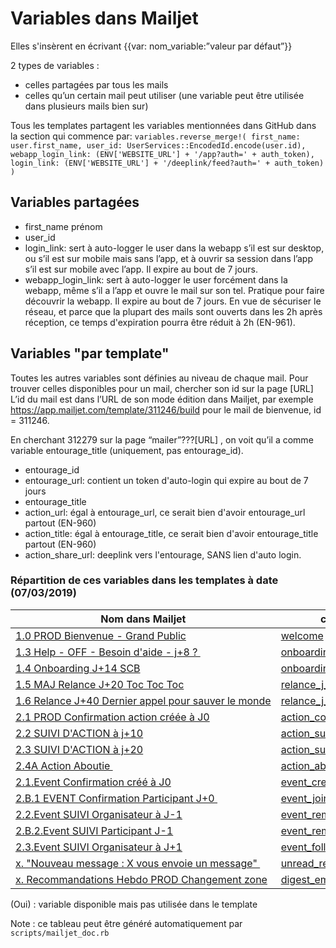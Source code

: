 # Variables dans Mailjet

Elles s'insèrent en écrivant {{var: nom_variable:”valeur par défaut”}}

2 types de variables :
- celles partagées par tous les mails
- celles qu’un certain mail peut utiliser (une variable peut être utilisée dans plusieurs mails bien sur)


Tous les templates partagent les variables mentionnées dans GitHub dans la section qui commence par:
`variables.reverse_merge!(
first_name: user.first_name,
user_id: UserServices::EncodedId.encode(user.id),
webapp_login_link: (ENV['WEBSITE_URL'] + '/app?auth=' + auth_token),
login_link: (ENV['WEBSITE_URL'] + '/deeplink/feed?auth=' + auth_token)
 )
 `

## Variables partagées
- first_name prénom
- user_id
- login_link: sert à auto-logger le user dans la webapp s’il est sur desktop, ou s’il est sur mobile mais sans l’app, et à ouvrir sa session dans l’app s’il est sur mobile avec l’app. Il expire au bout de 7 jours.
- webapp_login_link: sert à auto-logger le user forcément dans la webapp, même s’il a l’app et ouvre le mail sur son tel. Pratique pour faire découvrir la webapp. Il expire au bout de 7 jours. En vue de sécuriser le réseau, et parce que la plupart des mails sont ouverts dans les 2h après réception, ce temps d'expiration pourra être réduit à 2h (EN-961).


## Variables "par template"
Toutes les autres variables sont définies au niveau de chaque mail. Pour trouver celles disponibles pour un mail, chercher son id sur la page [URL]
L’id du mail est dans l’URL de son mode édition dans Mailjet, par exemple https://app.mailjet.com/template/311246/build pour le mail de bienvenue, id = 311246.

En cherchant 312279 sur la page “mailer”???[URL] , on voit qu’il a comme variable entourage_title (uniquement, pas entourage_id).

- entourage_id
- entourage_url: contient un token d'auto-login qui expire au bout de 7 jours
- entourage_title
- action_url: égal à entourage_url, ce serait bien d'avoir entourage_url partout (EN-960)
- action_title: égal à entourage_title, ce serait bien d'avoir entourage_title partout (EN-960)
- action_share_url: deeplink vers l'entourage, SANS lien d'auto login.

<!--generated:start-->
### Répartition de ces variables dans les templates à date (07/03/2019)
| Nom dans Mailjet                                                                                                                               | campagne                                                                           | template                                                          | first_name | login_link | unsubscribe_url | user_id | webapp_login_link | entourage_title | entourage_share_url | entourage_url | event_date_time | event_place_name | action_success_url | action_support_url | volunteering_form_url | event_json_ld | event_address_url | nb_1 | nb_2 | group     | groups | subject | nb_1_text | nb_2_text | items_summary | author_summary | action    | actions | area_name | confirm_url |
|------------------------------------------------------------------------------------------------------------------------------------------------|------------------------------------------------------------------------------------|-------------------------------------------------------------------|------------|------------|-----------------|---------|-------------------|-----------------|---------------------|---------------|-----------------|------------------|--------------------|--------------------|-----------------------|---------------|-------------------|------|------|-----------|--------|---------|-----------|-----------|---------------|----------------|-----------|---------|-----------|-------------|
| [1.0&nbsp;PROD&nbsp;Bienvenue&nbsp;-&nbsp;Grand&nbsp;Public](https://app.mailjet.com/template/311246/build)                                    | [welcome](https://app.mailjet.com/stats/campaigns-basic/6a0eRK)                    | [311246](https://app.mailjet.com/resource/template/311246/render) | Oui        | Oui        | Oui             | (Oui)   | (Oui)             |                 |                     |               |                 |                  |                    |                    |                       |               |                   |      |      |           |        |         |           |           |               |                |           |         |           |             |
| [1.3&nbsp;Help&nbsp;-&nbsp;OFF&nbsp;-&nbsp;Besoin&nbsp;d'aide&nbsp;-&nbsp;j+8&nbsp;?&nbsp;](https://app.mailjet.com/template/452755/build)     | [onboarding_j_8](https://app.mailjet.com/stats/campaigns-basic/6o06au)             | [452755](https://app.mailjet.com/resource/template/452755/render) | Oui        | Oui        | Oui             | (Oui)   | (Oui)             |                 |                     |               |                 |                  |                    |                    |                       |               |                   |      |      |           |        |         |           |           |               |                |           |         |           |             |
| [1.4&nbsp;Onboarding&nbsp;J+14&nbsp;SCB](https://app.mailjet.com/template/456172/build)                                                        | [onboarding_j_14](https://app.mailjet.com/stats/campaigns-basic/6nDUHQ)            | [456172](https://app.mailjet.com/resource/template/456172/render) | Oui        | Oui        | Oui             | (Oui)   | (Oui)             |                 |                     |               |                 |                  |                    |                    |                       |               |                   |      |      |           |        |         |           |           |               |                |           |         |           |             |
| [1.5&nbsp;MAJ&nbsp;Relance&nbsp;J+20&nbsp;Toc&nbsp;Toc&nbsp;Toc](https://app.mailjet.com/template/456175/build)                                | [relance_j_20](https://app.mailjet.com/stats/campaigns-basic/6o06ho)               | [456175](https://app.mailjet.com/resource/template/456175/render) | Oui        | Oui        | Oui             | (Oui)   | (Oui)             |                 |                     |               |                 |                  |                    |                    |                       |               |                   |      |      |           |        |         |           |           |               |                |           |         |           |             |
| [1.6&nbsp;Relance&nbsp;J+40&nbsp;Dernier&nbsp;appel&nbsp;pour&nbsp;sauver&nbsp;le&nbsp;monde](https://app.mailjet.com/template/456194/build)   | [relance_j_40](https://app.mailjet.com/stats/campaigns-basic/6o06mi)               | [456194](https://app.mailjet.com/resource/template/456194/render) | Oui        | Oui        | Oui             | (Oui)   | (Oui)             |                 |                     |               |                 |                  |                    |                    |                       |               |                   |      |      |           |        |         |           |           |               |                |           |         |           |             |
| [2.1&nbsp;PROD&nbsp;Confirmation&nbsp;action&nbsp;créée&nbsp;à&nbsp;J0](https://app.mailjet.com/template/312279/build)                         | [action_confirmation](https://app.mailjet.com/stats/campaigns-basic/6a0kGu)        | [312279](https://app.mailjet.com/resource/template/312279/render) | Oui        | Oui        | Oui             |         |                   | Oui             | Oui                 |               |                 |                  |                    |                    |                       |               |                   |      |      |           |        |         |           |           |               |                |           |         |           |             |
| [2.2&nbsp;SUIVI&nbsp;D'ACTION&nbsp;à&nbsp;j+10](https://app.mailjet.com/template/452754/build)                                                 | [action_suivi_j_10](https://app.mailjet.com/stats/campaigns-basic/6v5CeU)          | [452754](https://app.mailjet.com/resource/template/452754/render) | Oui        | Oui        | (Oui)           | (Oui)   | (Oui)             | Oui             | Oui                 | Oui           |                 |                  |                    |                    |                       |               |                   |      |      |           |        |         |           |           |               |                |           |         |           |             |
| [2.3&nbsp;SUIVI&nbsp;D'ACTION&nbsp;à&nbsp;j+20](https://app.mailjet.com/template/451123/build)                                                 | [action_suivi_j_20](https://app.mailjet.com/stats/campaigns-basic/6pH8Ik)          | [451123](https://app.mailjet.com/resource/template/451123/render) | Oui        | Oui        | (Oui)           | (Oui)   | (Oui)             | Oui             | Oui                 | (Oui)         |                 |                  | Oui                | Oui                |                       |               |                   |      |      |           |        |         |           |           |               |                |           |         |           |             |
| [2.4A&nbsp;Action&nbsp;Aboutie&nbsp;](https://app.mailjet.com/template/366621/build)                                                           | [action_aboutie](https://app.mailjet.com/stats/campaigns-basic/6pOZso)             | [366621](https://app.mailjet.com/resource/template/366621/render) | Oui        | Oui        | Oui             | (Oui)   | (Oui)             | Oui             | (Oui)               |               |                 |                  |                    |                    | Oui                   |               |                   |      |      |           |        |         |           |           |               |                |           |         |           |             |
| [2.1.Event&nbsp;Confirmation&nbsp;créé&nbsp;à&nbsp;J0](https://app.mailjet.com/template/491291/build)                                          | [event_created_confirmation](https://app.mailjet.com/stats/campaigns-basic/6Gv8RE) | [491291](https://app.mailjet.com/resource/template/491291/render) | Oui        | Oui        | Oui             |         |                   | Oui             | Oui                 |               | Oui             | Oui              |                    |                    |                       |               |                   |      |      |           |        |         |           |           |               |                |           |         |           |             |
| [2.B.1&nbsp;EVENT&nbsp;Confirmation&nbsp;Participant&nbsp;J+0&nbsp;](https://app.mailjet.com/template/478397/build)                            | [event_joined_confirmation](https://app.mailjet.com/stats/campaigns-basic/6Gw2Cs)  | [478397](https://app.mailjet.com/resource/template/478397/render) | Oui        | Oui        | (Oui)           |         |                   | Oui             | Oui                 |               | Oui             | Oui              |                    |                    |                       | Manquante     | Oui               |      |      |           |        |         |           |           |               |                |           |         |           |             |
| [2.2.Event&nbsp;SUIVI&nbsp;Organisateur&nbsp;à&nbsp;J-1](https://app.mailjet.com/template/513115/build)                                        | [event_reminder_organizer](https://app.mailjet.com/stats/campaigns-basic/6GFOSO)   | [513115](https://app.mailjet.com/resource/template/513115/render) | Oui        | (Oui)      | Oui             |         |                   | Oui             | (Oui)               | Oui           | (Oui)           | (Oui)            |                    |                    |                       |               |                   |      |      |           |        |         |           |           |               |                |           |         |           |             |
| [2.B.2.Event&nbsp;SUIVI&nbsp;Participant&nbsp;J-1](https://app.mailjet.com/template/491289/build)                                              | [event_reminder_participant](https://app.mailjet.com/stats/campaigns-basic/6GFOUk) | [491289](https://app.mailjet.com/resource/template/491289/render) | Oui        | (Oui)      | Oui             |         |                   | Oui             | (Oui)               | Oui           | (Oui)           | (Oui)            |                    |                    |                       |               |                   |      |      |           |        |         |           |           |               |                |           |         |           |             |
| [2.3.Event&nbsp;SUIVI&nbsp;Organisateur&nbsp;à&nbsp;J+1](https://app.mailjet.com/template/491294/build)                                        | [event_followup_organizer](https://app.mailjet.com/stats/campaigns-basic/6H2z2S)   | [491294](https://app.mailjet.com/resource/template/491294/render) | Oui        | (Oui)      | Oui             |         |                   | Oui             |                     |               |                 |                  |                    |                    |                       |               |                   |      |      |           |        |         |           |           |               |                |           |         |           |             |
| [x.&nbsp;"Nouveau&nbsp;message&nbsp;:&nbsp;X&nbsp;vous&nbsp;envoie&nbsp;un&nbsp;message"&nbsp;](https://app.mailjet.com/template/604694/build) | [unread_reminder](https://app.mailjet.com/stats/campaigns-basic/6KX5W6)            | [604694](https://app.mailjet.com/resource/template/604694/render) | Oui        | Oui        | Oui             | (Oui)   | (Oui)             |                 |                     |               |                 |                  |                    |                    |                       |               |                   | Oui  | Oui  | Manquante | Oui    | Oui     | Oui       | Oui       | Oui           | Oui            |           |         |           |             |
| [x.&nbsp;Recommandations&nbsp;Hebdo&nbsp;PROD&nbsp;Changement&nbsp;zone](https://app.mailjet.com/template/662271/build)                        | [digest_email](https://app.mailjet.com/stats/campaigns-basic/6KDzz2)               | [662271](https://app.mailjet.com/resource/template/662271/render) | Oui        | (Oui)      | Oui             | Oui     | (Oui)             |                 |                     |               |                 |                  |                    |                    |                       |               |                   |      |      |           |        |         |           |           |               |                | Manquante | Oui     | Oui       | Oui         |
<!--generated:end-->

(Oui) : variable disponible mais pas utilisée dans le template

Note : ce tableau peut être généré automatiquement par `scripts/mailjet_doc.rb`
